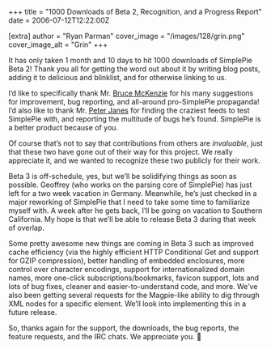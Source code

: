 +++
title = "1000 Downloads of Beta 2, Recognition, and a Progress Report"
date = 2006-07-12T12:22:00Z

[extra]
author = "Ryan Parman"
cover_image = "/images/128/grin.png"
cover_image_alt = "Grin"
+++

It has only taken 1 month and 10 days to hit 1000 downloads of SimplePie Beta 2! Thank you all for getting the word out about it by writing blog posts, adding it to delicious and blinklist, and for otherwise linking to us.

I’d like to specifically thank Mr. [Bruce McKenzie](http://www.bioneural.net/) for his many suggestions for improvement, bug reporting, and all-around pro-SimplePie propaganda! I’d also like to thank Mr. [Peter Janes](http://peterjanes.ca) for finding the craziest feeds to test SimplePie with, and reporting the multitude of bugs he’s found. SimplePie is a better product because of you.

Of course that’s not to say that contributions from others are _invaluable_, just that these two have gone out of their way for this project. We really appreciate it, and we wanted to recognize these two publicly for their work.

Beta 3 is off-schedule, yes, but we’ll be solidifying things as soon as possible. Geoffrey (who works on the parsing core of SimplePie) has just left for a two week vacation in Germany. Meanwhile, he’s just checked in a major reworking of SimplePie that I need to take some time to familiarize myself with. A week after he gets back, I’ll be going on vacation to Southern California. My hope is that we’ll be able to release Beta 3 during that week of overlap.

Some pretty awesome new things are coming in Beta 3 such as improved cache efficiency (via the highly efficient HTTP Conditional Get and support for GZIP compression), better handling of embedded enclosures, more control over character encodings, support for internationalized domain names, more one-click subscriptions/bookmarks, favicon support, lots and lots of bug fixes, cleaner and easier-to-understand code, and more. We’ve also been getting several requests for the Magpie-like ability to dig through XML nodes for a specific element. We’ll look into implementing this in a future release.

So, thanks again for the support, the downloads, the bug reports, the feature requests, and the IRC chats. We appreciate you. 🙂
